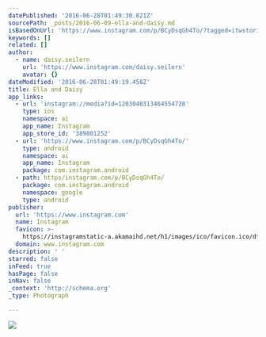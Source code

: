 ```yaml
---
datePublished: '2016-06-28T01:49:30.821Z'
sourcePath: _posts/2016-06-09-ella-and-daisy.md
isBasedOnUrl: 'https://www.instagram.com/p/BCyDsqGh4To/?tagged=itwstories'
keywords: []
related: []
author:
  - name: daisy.seilern
    url: 'https://www.instagram.com/daisy.seilern'
    avatar: {}
dateModified: '2016-06-28T01:49:19.458Z'
title: Ella and Daisy
app_links:
  - url: 'instagram://media?id=1203040313464554728'
    type: ios
    namespace: ai
    app_name: Instagram
    app_store_id: '389801252'
  - url: 'https://www.instagram.com/p/BCyDsqGh4To/'
    type: android
    namespace: ai
    app_name: Instagram
    package: com.instagram.android
  - path: https/instagram.com/p/BCyDsqGh4To/
    package: com.instagram.android
    namespace: google
    type: android
publisher:
  url: 'https://www.instagram.com'
  name: Instagram
  favicon: >-
    https://instagramstatic-a.akamaihd.net/h1/images/ico/favicon.ico/dfa85bb1fd63.ico
  domain: www.instagram.com
description: ' '
starred: false
inFeed: true
hasPage: false
inNav: false
_context: 'http://schema.org'
_type: Photograph

---
```

![ ](https://s3-us-west-2.amazonaws.com/the-grid-img/p/fd1c128388b5d561c5cabc52186cf72122bf63b2.jpg)
